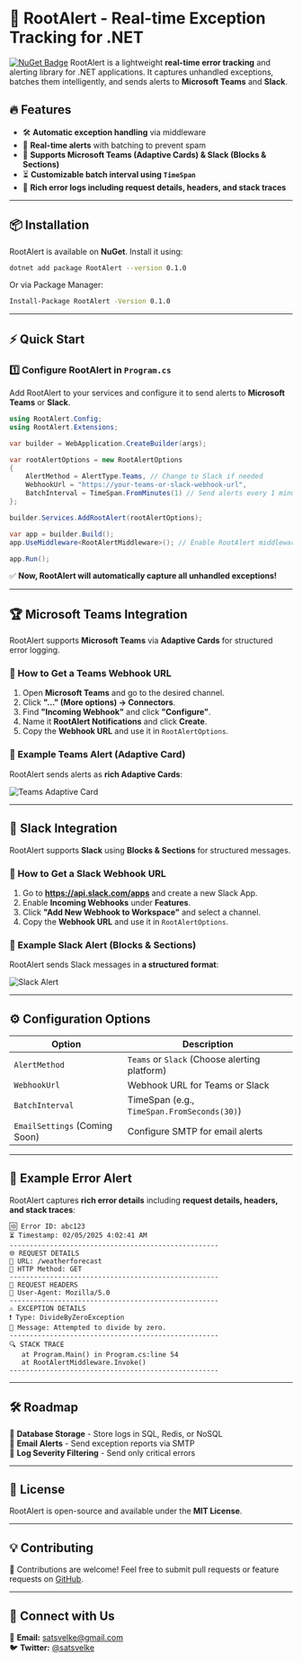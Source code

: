 # 🚀 RootAlert - Real-time Exception Tracking for .NET  
[![NuGet Badge](https://img.shields.io/nuget/v/RootAlert.svg)](https://www.nuget.org/packages/RootAlert/)
RootAlert is a lightweight **real-time error tracking** and alerting library for .NET applications. It captures unhandled exceptions, batches them intelligently, and sends alerts to **Microsoft Teams** and **Slack**.

## 🔥 Features
- 🛠 **Automatic exception handling** via middleware  
- 🚀 **Real-time alerts** with batching to prevent spam  
- 📡 **Supports Microsoft Teams (Adaptive Cards) & Slack (Blocks & Sections)**  
- ⏳ **Customizable batch interval using `TimeSpan`**  
- 📩 **Rich error logs including request details, headers, and stack traces**  

---

## 📦 Installation
RootAlert is available on **NuGet**. Install it using:

```sh
dotnet add package RootAlert --version 0.1.0
```

Or via Package Manager:
```sh
Install-Package RootAlert -Version 0.1.0
```

---

## ⚡ Quick Start

### **1️⃣ Configure RootAlert in `Program.cs`**
Add RootAlert to your services and configure it to send alerts to **Microsoft Teams** or **Slack**.

```csharp
using RootAlert.Config;
using RootAlert.Extensions;

var builder = WebApplication.CreateBuilder(args);

var rootAlertOptions = new RootAlertOptions
{
    AlertMethod = AlertType.Teams, // Change to Slack if needed
    WebhookUrl = "https://your-teams-or-slack-webhook-url",
    BatchInterval = TimeSpan.FromMinutes(1) // Send alerts every 1 minute
};

builder.Services.AddRootAlert(rootAlertOptions);

var app = builder.Build();
app.UseMiddleware<RootAlertMiddleware>(); // Enable RootAlert middleware

app.Run();
```

✅ **Now, RootAlert will automatically capture all unhandled exceptions!**  

---

## 🏆 Microsoft Teams Integration
RootAlert supports **Microsoft Teams** via **Adaptive Cards** for structured error logging.

### **🔹 How to Get a Teams Webhook URL**
1. Open **Microsoft Teams** and go to the desired channel.  
2. Click **"…" (More options) → Connectors**.  
3. Find **"Incoming Webhook"** and click **"Configure"**.  
4. Name it **RootAlert Notifications** and click **Create**.  
5. Copy the **Webhook URL** and use it in `RootAlertOptions`.

### **🔹 Example Teams Alert (Adaptive Card)**
RootAlert sends alerts as **rich Adaptive Cards**:

![Teams Adaptive Card](https://user-images.githubusercontent.com/example/teams-card.png)

---

## 💬 Slack Integration
RootAlert supports **Slack** using **Blocks & Sections** for structured messages.

### **🔹 How to Get a Slack Webhook URL**
1. Go to **https://api.slack.com/apps** and create a new Slack App.  
2. Enable **Incoming Webhooks** under **Features**.  
3. Click **"Add New Webhook to Workspace"** and select a channel.  
4. Copy the **Webhook URL** and use it in `RootAlertOptions`.

### **🔹 Example Slack Alert (Blocks & Sections)**
RootAlert sends Slack messages in **a structured format**:

![Slack Alert](https://user-images.githubusercontent.com/example/slack-message.png)

---

## ⚙️ Configuration Options
| Option                        | Description                                   |
| ----------------------------- | --------------------------------------------- |
| `AlertMethod`                 | `Teams` or `Slack` (Choose alerting platform) |
| `WebhookUrl`                  | Webhook URL for Teams or Slack                |
| `BatchInterval`               | TimeSpan (e.g., `TimeSpan.FromSeconds(30)`)   |
| `EmailSettings` (Coming Soon) | Configure SMTP for email alerts               |

---

## 🚨 Example Error Alert
RootAlert captures **rich error details** including **request details, headers, and stack traces**:

```
🆔 Error ID: abc123
⏳ Timestamp: 02/05/2025 4:02:41 AM
----------------------------------------------------
🌐 REQUEST DETAILS
🔗 URL: /weatherforecast
📡 HTTP Method: GET
----------------------------------------------------
📩 REQUEST HEADERS
📝 User-Agent: Mozilla/5.0
----------------------------------------------------
⚠️ EXCEPTION DETAILS
❗ Type: DivideByZeroException
💬 Message: Attempted to divide by zero.
----------------------------------------------------
🔍 STACK TRACE
   at Program.Main() in Program.cs:line 54
   at RootAlertMiddleware.Invoke()
----------------------------------------------------
```

---

## 🛠 Roadmap
🔹 **Database Storage** - Store logs in SQL, Redis, or NoSQL  
🔹 **Email Alerts** - Send exception reports via SMTP  
🔹 **Log Severity Filtering** - Send only critical errors  

---

## 📜 License
RootAlert is open-source and available under the **MIT License**.

---

## 💡 Contributing
🚀 Contributions are welcome! Feel free to submit pull requests or feature requests on [GitHub](https://github.com/satsvelke/RootAlert).  

---

## 🔗 Connect with Us
📧 **Email:**  satsvelke@gmail.com  
🐦 **Twitter:** [@satsvelke](https://twitter.com/satsvelke)  
